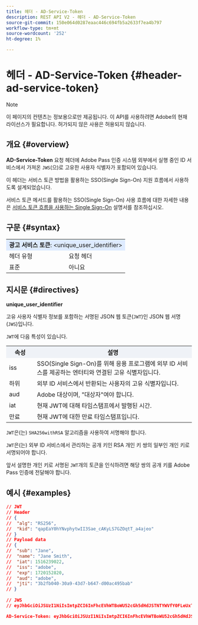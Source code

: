 ```yaml
---
title: 헤더 - AD-Service-Token
description: REST API V2 - 헤더 - AD-Service-Token
source-git-commit: 150e064d0287eaac446c694fb5a2633f7ea4b797
workflow-type: tm+mt
source-wordcount: '252'
ht-degree: 1%

---
```



# 헤더 - AD-Service-Token {#header-ad-service-token}

>[!NOTE]
>
> 이 페이지의 컨텐츠는 정보용으로만 제공됩니다. 이 API를 사용하려면 Adobe의 현재 라이선스가 필요합니다. 허가되지 않은 사용은 허용되지 않습니다.

## 개요 {#overview}

<b>AD-Service-Token</b> 요청 헤더에 Adobe Pass 인증 시스템 외부에서 실행 중인 ID 서비스에서 가져온 `JWS`(으)로 고유한 사용자 식별자가 포함되어 있습니다.

이 헤더는 서비스 토큰 방법을 활용하는 SSO(Single Sign-On) 지원 흐름에서 사용하도록 설계되었습니다.

서비스 토큰 메서드를 활용하는 SSO(Single Sign-On) 사용 흐름에 대한 자세한 내용은 [서비스 토큰 흐름을 사용하는 Single Sign-On](../../flows/single-sign-on-access-flows/rest-api-v2-single-sign-on-service-token-flows.md) 설명서를 참조하십시오.

## 구문 {#syntax}

<table>
   <tr>
      <td style="background-color: #DEEBFF;" colspan="2"><b>광고 서비스 토큰</b>: &lt;unique_user_identifier&gt;</td>
   </tr>
   <tr>
      <td>헤더 유형</td>
      <td>요청 헤더</td>
   </tr>
   <tr>
      <td>표준</td>
      <td>아니요</td>
   </tr>
</table>

## 지시문 {#directives}

<b>unique_user_identifier</b>

고유 사용자 식별자 정보를 포함하는 서명된 JSON 웹 토큰(`JWT`)인 JSON 웹 서명(`JWS`)입니다.

`JWT`에 다음 특성이 있습니다.

<table>
   <tr>
      <th style="background-color: #EFF2F7; width: 15%;">속성</th>
      <th style="background-color: #EFF2F7;">설명</th>
   </tr>
   <tr>
      <td>iss</td>
      <td>SSO(Single Sign-On)를 위해 응용 프로그램에 외부 ID 서비스를 제공하는 엔터티와 연결된 고유 식별자입니다.</td>
   </tr>
   <tr>
      <td>하위</td>
      <td>외부 ID 서비스에서 반환되는 사용자의 고유 식별자입니다.</td>
   </tr>
   <tr>
      <td>aud</td>
      <td>Adobe 대상이며, "대상자"여야 합니다.</td>
   </tr>
   <tr>
      <td>iat</td>
      <td>현재 JWT에 대해 타임스탬프에서 발행된 시간.</td>
   </tr>
   <tr>
      <td>만료</td>
      <td>현재 JWT에 대한 만료 타임스탬프입니다.</td>
   </tr>
</table>

`JWT`은(는) `SHA256withRSA` 알고리즘을 사용하여 서명해야 합니다.

`JWT`은(는) 외부 ID 서비스에서 관리하는 공개 키인 RSA 개인 키 쌍의 일부인 개인 키로 서명되어야 합니다.

앞서 설명한 개인 키로 서명된 `JWT`개의 토큰을 인식하려면 해당 쌍의 공개 키를 Adobe Pass 인증에 전달해야 합니다.

## 예시 {#examples}

```JSON
// JWT
// Header
// {
//  "alg": "RS256",
//  "kid": "qapEaY0hYNvphytwII3Sae_cAKyLS7GZOqtT_a4ajeo"
// }
// Payload data
// {
//  "sub": "Jane",
//  "name": "Jane Smith",
//  "iat": 1516239022,
//  "iss": "adobe",
//  "exp": 1720152820,
//  "aud": "adobe",
//  "jti": "3b2fb040-30a9-43d7-b647-d00ac495bab"
// }
 
// JWS
// eyJhbGciOiJSUzI1NiIsImtpZCI6InFhcEVhWTBoWU52cGh5dHdJSTNTYWVfY0FLeUxTN0daT3F0VF9hNGFqZW8ifQ.eyJzdWIiOiJKYW5lIiwibmFtZSI6IkphbmUgU21pdGgiLCJpYXQiOjE1MTYyMzkwMjIsImlzcyI6ImFkb2JlIiwiZXhwIjoxNzIwMTUyODIwLCJhdWQiOiJhZG9iZSIsImp0aSI6IjNiMmZiMDQwLTMwYTktNDNkNy1iNjQ3LWQwMGFjNDk1YmFiIn0.stHLZFh-635LDNjv9HRHzq912ICNCVGUS3f4RS_bAxpUiUSB6CShS2VvU4V-THEXj7d_zk1mxtPP0QM_pCrh4Vk2GaPRa856Bt_PhsfQY-_benDcB6MIoFX67qrREGncGiv7JEs3ksa-P1YvBYXolT7t52K093kFaQtICfB-aBa8danRZvUrJHjjFoILEpTbQuzxKRN6y36J3p1FZ-SfDuofHp3SnXDrWFRYyXYQnb9WFlhNBxR400-0vzTONZYd097WWy1shMw5V8TvIDvCDE5ifqk31gMdYga-N3JkcTA5QoW7Zl80UV7BhR5v14Va1IZLcbFra_UJdEzbBwW_nA

AD-Service-Token: eyJhbGciOiJSUzI1NiIsImtpZCI6InFhcEVhWTBoWU52cGh5dHdJSTNTYWVfY0FLeUxTN0daT3F0VF9hNGFqZW8ifQ.eyJzdWIiOiJKYW5lIiwibmFtZSI6IkphbmUgU21pdGgiLCJpYXQiOjE1MTYyMzkwMjIsImlzcyI6ImFkb2JlIiwiZXhwIjoxNzIwMTUyODIwLCJhdWQiOiJhZG9iZSIsImp0aSI6IjNiMmZiMDQwLTMwYTktNDNkNy1iNjQ3LWQwMGFjNDk1YmFiIn0.stHLZFh-635LDNjv9HRHzq912ICNCVGUS3f4RS_bAxpUiUSB6CShS2VvU4V-THEXj7d_zk1mxtPP0QM_pCrh4Vk2GaPRa856Bt_PhsfQY-_benDcB6MIoFX67qrREGncGiv7JEs3ksa-P1YvBYXolT7t52K093kFaQtICfB-aBa8danRZvUrJHjjFoILEpTbQuzxKRN6y36J3p1FZ-SfDuofHp3SnXDrWFRYyXYQnb9WFlhNBxR400-0vzTONZYd097WWy1shMw5V8TvIDvCDE5ifqk31gMdYga-N3JkcTA5QoW7Zl80UV7BhR5v14Va1IZLcbFra_UJdEzbBwW_nA
```

